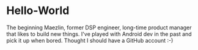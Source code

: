 # Hello-World
The beginning
Maezlin, former DSP engineer, long-time product manager that likes to build new things.  I've played with Android dev in the past and pick it up when bored.  Thought I should have a GitHub account :-)
